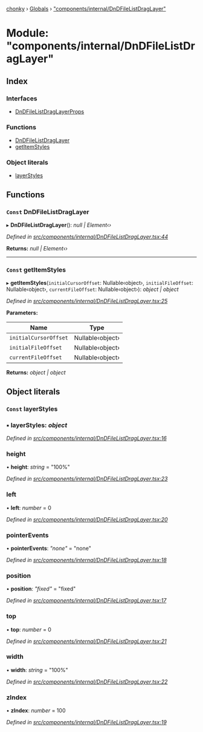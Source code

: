 [chonky](../README.md) › [Globals](../globals.md) › ["components/internal/DnDFileListDragLayer"](_components_internal_dndfilelistdraglayer_.md)

# Module: "components/internal/DnDFileListDragLayer"

## Index

### Interfaces

* [DnDFileListDragLayerProps](../interfaces/_components_internal_dndfilelistdraglayer_.dndfilelistdraglayerprops.md)

### Functions

* [DnDFileListDragLayer](_components_internal_dndfilelistdraglayer_.md#const-dndfilelistdraglayer)
* [getItemStyles](_components_internal_dndfilelistdraglayer_.md#const-getitemstyles)

### Object literals

* [layerStyles](_components_internal_dndfilelistdraglayer_.md#const-layerstyles)

## Functions

### `Const` DnDFileListDragLayer

▸ **DnDFileListDragLayer**(): *null | Element‹›*

*Defined in [src/components/internal/DnDFileListDragLayer.tsx:44](https://github.com/TimboKZ/Chonky/blob/faab549/src/components/internal/DnDFileListDragLayer.tsx#L44)*

**Returns:** *null | Element‹›*

___

### `Const` getItemStyles

▸ **getItemStyles**(`initialCursorOffset`: Nullable‹object›, `initialFileOffset`: Nullable‹object›, `currentFileOffset`: Nullable‹object›): *object | object*

*Defined in [src/components/internal/DnDFileListDragLayer.tsx:25](https://github.com/TimboKZ/Chonky/blob/faab549/src/components/internal/DnDFileListDragLayer.tsx#L25)*

**Parameters:**

Name | Type |
------ | ------ |
`initialCursorOffset` | Nullable‹object› |
`initialFileOffset` | Nullable‹object› |
`currentFileOffset` | Nullable‹object› |

**Returns:** *object | object*

## Object literals

### `Const` layerStyles

### ▪ **layerStyles**: *object*

*Defined in [src/components/internal/DnDFileListDragLayer.tsx:16](https://github.com/TimboKZ/Chonky/blob/faab549/src/components/internal/DnDFileListDragLayer.tsx#L16)*

###  height

• **height**: *string* = "100%"

*Defined in [src/components/internal/DnDFileListDragLayer.tsx:23](https://github.com/TimboKZ/Chonky/blob/faab549/src/components/internal/DnDFileListDragLayer.tsx#L23)*

###  left

• **left**: *number* = 0

*Defined in [src/components/internal/DnDFileListDragLayer.tsx:20](https://github.com/TimboKZ/Chonky/blob/faab549/src/components/internal/DnDFileListDragLayer.tsx#L20)*

###  pointerEvents

• **pointerEvents**: *"none"* = "none"

*Defined in [src/components/internal/DnDFileListDragLayer.tsx:18](https://github.com/TimboKZ/Chonky/blob/faab549/src/components/internal/DnDFileListDragLayer.tsx#L18)*

###  position

• **position**: *"fixed"* = "fixed"

*Defined in [src/components/internal/DnDFileListDragLayer.tsx:17](https://github.com/TimboKZ/Chonky/blob/faab549/src/components/internal/DnDFileListDragLayer.tsx#L17)*

###  top

• **top**: *number* = 0

*Defined in [src/components/internal/DnDFileListDragLayer.tsx:21](https://github.com/TimboKZ/Chonky/blob/faab549/src/components/internal/DnDFileListDragLayer.tsx#L21)*

###  width

• **width**: *string* = "100%"

*Defined in [src/components/internal/DnDFileListDragLayer.tsx:22](https://github.com/TimboKZ/Chonky/blob/faab549/src/components/internal/DnDFileListDragLayer.tsx#L22)*

###  zIndex

• **zIndex**: *number* = 100

*Defined in [src/components/internal/DnDFileListDragLayer.tsx:19](https://github.com/TimboKZ/Chonky/blob/faab549/src/components/internal/DnDFileListDragLayer.tsx#L19)*
